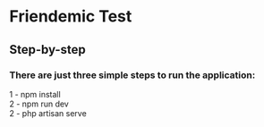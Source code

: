 # Friendemic Test

## Step-by-step

### There are just three simple steps to run the application:
1 - npm install  
2 - npm run dev  
2 - php artisan serve